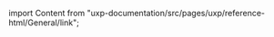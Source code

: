 
import Content from "uxp-documentation/src/pages/uxp/reference-html/General/link";

<Content query="product=photoshop"/>
